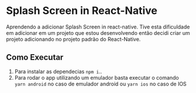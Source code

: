 # Splash Screen in React-Native

Aprendendo a adicionar Splash Screen in react-native. Tive esta dificuldade em
adicionar em um projeto que estou desenvolvendo então decidi criar um projeto 
adicionando no projeto padrão do React-Native.

## Como Executar

1. Para  instalar as dependecias `npm i`..
2. Para rodar o app utilizando um emulador basta executar o comando `yarn android` no caso de emulador android ou `yarn ios` no caso de IOS
